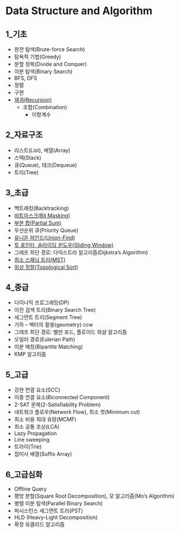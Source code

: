 # Data Structure and Algorithm

## 1_기초

-   완전 탐색(Brute-force Search)
-   탐욕적 기법(Greedy)
-   분할 정복(Divide and Conquer)
-   이분 탐색(Binary Search)
-   BFS, DFS
-   정렬
-   구현
-   [재귀(Recursion)](https://github.com/profornnan/Data-Structure-and-Algorithm/blob/master/1_기초/재귀(Recursion).md#재귀recursion)
    -   조합(Combination)
        -   이항계수



## 2_자료구조

-   리스트(List), 배열(Array)
-   스택(Stack)
-   큐(Queue), 데크(Dequeue)
-   트리(Tree)



## 3_초급

-   백트래킹(Backtracking)
-   [비트마스크(Bit Masking)](https://github.com/profornnan/Data-Structure-and-Algorithm/blob/master/3_초급/비트마스크(Bit_Masking).md#비트마스크bit-masking)
-   [부분 합(Partial Sum)](https://github.com/profornnan/Data-Structure-and-Algorithm/blob/master/3_초급/부분_합(Partial_Sum).md#부분-합partial-sum)
-   우선순위 큐(Priority Queue)
-   [유니온 파인드(Union-Find)](https://github.com/profornnan/Data-Structure-and-Algorithm/blob/master/3_초급/유니온_파인드(Union-Find).md#유니온-파인드union-find)
-   [투 포인터, 슬라이딩 윈도우(Sliding Window)](https://github.com/profornnan/Data-Structure-and-Algorithm/blob/master/3_%EC%B4%88%EA%B8%89/%ED%88%AC_%ED%8F%AC%EC%9D%B8%ED%84%B0%2C_%EC%8A%AC%EB%9D%BC%EC%9D%B4%EB%94%A9_%EC%9C%88%EB%8F%84%EC%9A%B0(Sliding_Window).md#%ED%88%AC-%ED%8F%AC%EC%9D%B8%ED%84%B0-%EC%8A%AC%EB%9D%BC%EC%9D%B4%EB%94%A9-%EC%9C%88%EB%8F%84%EC%9A%B0sliding-window)
-   그래프 최단 경로: 다익스트라 알고리즘(Dijkstra’s Algorithm)
-   [최소 스패닝 트리(MST)](https://github.com/profornnan/Data-Structure-and-Algorithm/blob/master/3_초급/최소_스패닝_트리(MST).md#최소-스패닝-트리mst)
-   [위상 정렬(Topological Sort)](https://github.com/profornnan/Data-Structure-and-Algorithm/blob/master/3_초급/위상_정렬(Topological_Sort).md#위상-정렬topological-sort)



## 4_중급

-   다이나믹 프로그래밍(DP)
-   이진 검색 트리(Binary Search Tree)
-   세그먼트 트리(Segment Tree)
-   기하 – 벡터의 활용(geometry) ccw 
-   그래프 최단 경로: 벨만 포드, 플로이드 와샬 알고리즘
-   오일러 경로(Eulerian Path) 
-   이분 매칭(Bipartite Matching)
-   KMP 알고리즘



## 5_고급

-   강한 연결 요소(SCC)
-   이중 연결 요소(Biconnected Component)
-   2-SAT 문제(2-Satisfiability Problem)
-   네트워크 플로우(Network Flow), 최소 컷(Minimum cut)
-   최소 비용 최대 유량(MCMF)
-   최소 공통 조상(LCA)
-   Lazy Propagation
-   Line sweeping 
-   트라이(Trie)
-   접미사 배열(Suffix Array)



## 6_고급심화

-   Offline Query 
-   평방 분할(Square Root Decomposition), 모 알고리즘(Mo’s Algorithm)
-   병렬 이분 탐색(Parallel Binary Search)
-   퍼시스턴스 세그먼트 트리(PST)
-   HLD (Heavy-Light Decomposition)
-   확장 유클리드 알고리즘

